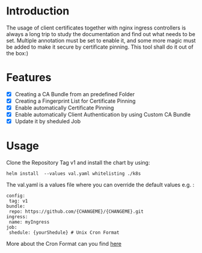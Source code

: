 # Introduction

The usage of client certificates together with nginx ingress controllers is always a long trip to study the documentation and find out what needs to be set. Multiple annotation must be set to enable it, and some more magic must be added to make it secure by certificate pinning. This tool shall do it out of the box:) 

# Features

- [x] Creating a CA Bundle from an predefined Folder
- [x] Creating a Fingerprint List for Certificate Pinning
- [x] Enable automatically Certificate Pinning
- [x] Enable automatically Client Authentication by using Custom CA Bundle
- [x] Update it by sheduled Job

# Usage

Clone the Repository Tag v1 and install the chart by using:

```
helm install  --values val.yaml whitelisting ./k8s
```

The val.yaml is a values file where you can override the default values e.g. : 

```
config:
 tag: v1
bundle:
 repo: https://github.com/{CHANGEME}/{CHANGEME}.git
ingress:
 name: myIngress
job:
 shedule: {yourShedule} # Unix Cron Format
```
More about the Cron Format can you find [here](https://en.wikipedia.org/wiki/Cron)  
